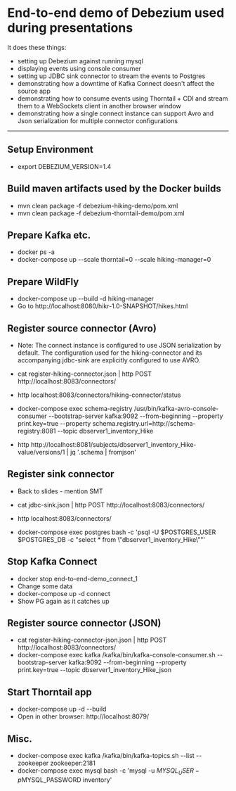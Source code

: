 # End-to-end demo of Debezium used during presentations

It does these things:

* setting up Debezium against running mysql
* displaying events using console consumer
* setting up JDBC sink connector to stream the events to Postgres
* demonstrating how a downtime of Kafka Connect doesn't affect the source app
* demonstrating how to consume events using Thorntail + CDI and stream them to a WebSockets client in another browser window
* demonstrating how a single connect instance can support Avro and Json serialization for multiple connector configurations

---

## Setup Environment

- export DEBEZIUM_VERSION=1.4

## Build maven artifacts used by the Docker builds

- mvn clean package -f debezium-hiking-demo/pom.xml
- mvn clean package -f debezium-thorntail-demo/pom.xml

## Prepare Kafka etc.

- docker ps -a
- docker-compose up --scale thorntail=0 --scale hiking-manager=0

## Prepare WildFly

- docker-compose up --build -d hiking-manager
- Go to http://localhost:8080/hikr-1.0-SNAPSHOT/hikes.html

## Register source connector (Avro)

- Note: The connect instance is configured to use JSON serialization by default.
The configuration used for the hiking-connector and its accompanying jdbc-sink are explicitly configured to use AVRO.

- cat register-hiking-connector.json | http POST http://localhost:8083/connectors/
- http localhost:8083/connectors/hiking-connector/status
- docker-compose exec schema-registry /usr/bin/kafka-avro-console-consumer --bootstrap-server kafka:9092 --from-beginning --property print.key=true --property schema.registry.url=http://schema-registry:8081 --topic dbserver1_inventory_Hike
- http http://localhost:8081/subjects/dbserver1_inventory_Hike-value/versions/1 | jq '.schema | fromjson'

## Register sink connector

- Back to slides - mention SMT

- cat jdbc-sink.json | http POST http://localhost:8083/connectors/
- http localhost:8083/connectors/
- docker-compose exec postgres bash -c 'psql -U $POSTGRES_USER $POSTGRES_DB -c "select * from \\"dbserver1_inventory_Hike\\""'

## Stop Kafka Connect

- docker stop end-to-end-demo_connect_1
- Change some data
- docker-compose up -d connect
- Show PG again as it catches up

## Register source connector (JSON)

- cat register-hiking-connector-json.json | http POST http://localhost:8083/connectors/
- docker-compose exec kafka /kafka/bin/kafka-console-consumer.sh --bootstrap-server kafka:9092 --from-beginning --property print.key=true --topic dbserver1_inventory_Hike_json

## Start Thorntail app

- docker-compose up -d --build
- Open in other browser: http://localhost:8079/

## Misc.

- docker-compose exec kafka /kafka/bin/kafka-topics.sh --list --zookeeper zookeeper:2181
- docker-compose exec mysql bash -c 'mysql -u $MYSQL_USER -p$MYSQL_PASSWORD inventory'
